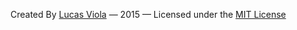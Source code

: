 

Created By [Lucas Viola](http://lucasviola.github.io)
&mdash;
2015
&mdash;
Licensed under the [MIT License](http://opensource.org/licenses/MIT)


